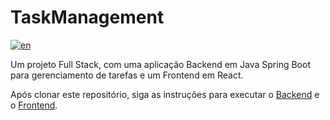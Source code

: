 # TaskManagement

[![en](https://img.shields.io/badge/lang-en-blue.svg)](README.md)

Um projeto Full Stack, com uma aplicação Backend em Java Spring Boot para gerenciamento de tarefas e um Frontend em React.

Após clonar este repositório, siga as instruções para executar o [Backend](Backend/README.pt-br.md) e o [Frontend](Frontend/README.md).

